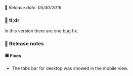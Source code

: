 [comment]: <> (Version name: v1.0.51)
[comment]: <> (Released at: 05/30/2016)
[comment]: <> (Brief description: )

📅 _Release date: 05/30/2016_

### 💬 tl;dr
In this version there are one bug fix.

### 📰 Release notes
#### 🕷 Fixes
* The tabs bar for desktop was showed in the mobile view.
